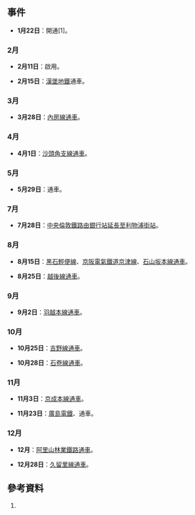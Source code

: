 ## 事件

  - **1月22日**：開通\[1\]。

### 2月

  - **2月11日**：啟用。

  - **2月15日**：[漢堡地鐵](../Page/漢堡地鐵.md "wikilink")通車。

### 3月

  - **3月28日**：[內房線通車](../Page/內房線.md "wikilink")。

### 4月

  - **4月1日**：[沙頭角支線通車](../Page/沙頭角支線.md "wikilink")。

### 5月

  - **5月29日**：通車。

### 7月

  - **7月28日**：[中央倫敦鐵路由](https://zh.wikipedia.org/wiki/中央倫敦鐵路 "wikilink")[銀行站延長至](../Page/銀行及紀念碑站.md "wikilink")[利物浦街站](https://zh.wikipedia.org/wiki/倫敦利物浦街車站 "wikilink")。

### 8月

  - **8月15日**：[黑石輕便線](https://zh.wikipedia.org/wiki/黑石線 "wikilink")、[京阪電氣鐵道](../Page/京阪電氣鐵道.md "wikilink")[京津線](../Page/京津線.md "wikilink")、[石山坂本線通車](https://zh.wikipedia.org/wiki/石山坂本線 "wikilink")。

  - **8月25日**：[越後線通車](../Page/越後線.md "wikilink")。

### 9月

  - **9月2日**：[羽越本線通車](../Page/羽越本線.md "wikilink")。

### 10月

  - **10月25日**：[吉野線通車](../Page/吉野線.md "wikilink")。

  - **10月28日**：[石卷線通車](../Page/石卷線.md "wikilink")。

### 11月

  - **11月3日**：[京成本線通車](../Page/京成本線.md "wikilink")。

  - **11月23日**：[廣島電鐵](../Page/廣島電鐵.md "wikilink")、通車。

### 12月

  - **12月**：[阿里山林業鐵路通車](../Page/阿里山林業鐵路.md "wikilink")。

  - **12月28日**：[久留里線通車](https://zh.wikipedia.org/wiki/久留里線 "wikilink")。

## 參考資料

1.
